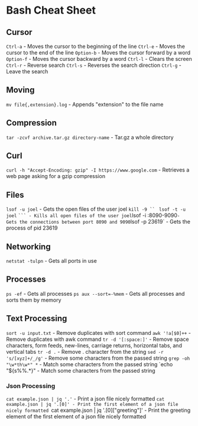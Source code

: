 # Bash Cheat Sheet

## Cursor

`Ctrl-a` - Moves the cursor to the beginning of the line
`Ctrl-e` - Moves the cursor to the end of the line
`Option-b` - Moves the cursor forward by a word
`Option-f` - Moves the cursor backward by a word
`Ctrl-l` - Clears the screen
`Ctrl-r` - Reverse search
`Ctrl-s` - Reverses the search direction
`Ctrl-g` - Leave the search

## Moving

`mv file{,extension}.log` - Appends "extension" to the file name

## Compression

`tar -zcvf archive.tar.gz directory-name` - Tar.gz a whole directory

## Curl

`curl -h "Accept-Encoding: gzip" -I https://www.google.com` - Retrieves a web page asking for a gzip compression

## Files

`lsof -u joel` - Gets the open files of the user joel
`kill -9 `` ` ``lsof -t -u joel`` ` ``` - Kills all open files of the user joel
`lsof -i :8090-9090` - Gets the connections between port 8090 and 9090
`lsof -p 23619` - Gets the process of pid 23619

## Networking

`netstat -tulpn` - Gets all ports in use

## Processes

`ps -ef` - Gets all processes
`ps aux --sort=-%mem` - Gets all processes and sorts them by memory 

## Text Processing

`sort -u input.txt` - Remove duplicates with sort command
`awk '!a[$0]++` - Remove duplicates with awk command
`tr -d '[:space:]'` - Remove space characters, form feeds, new-lines, carriage returns, horizontal tabs, and vertical tabs
`tr -d .` - Remove . character from the string
`sed -r 's/[xyz]+/_/g'` - Remove some characters from the passed string
`grep -oh "\w*th\w*" *` - Match some characters from the passed string
`echo "${s%%.*}" - Match some characters from the passed string

### Json Processing

`cat example.json | jq '.'` - Print a json file nicely formatted
`cat example.json | jq '.[0]' - Print the first element of a json file nicely formatted
`cat example.json | jq '.[0]["greeting"]' - Print the greeting element of the first element of a json file nicely formatted
